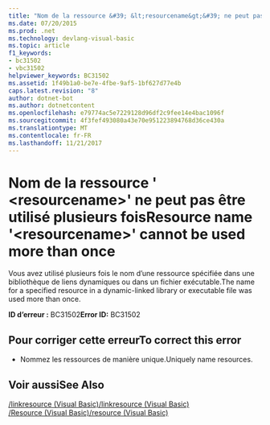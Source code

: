 ```yaml
---
title: "Nom de la ressource &#39; &lt;resourcename&gt;&#39; ne peut pas être utilisé plusieurs fois"
ms.date: 07/20/2015
ms.prod: .net
ms.technology: devlang-visual-basic
ms.topic: article
f1_keywords:
- bc31502
- vbc31502
helpviewer_keywords: BC31502
ms.assetid: 1f49b1a0-be7e-4fbe-9af5-1bf627d77e4b
caps.latest.revision: "8"
author: dotnet-bot
ms.author: dotnetcontent
ms.openlocfilehash: e79774ac5e7229128d96df2c9fee14e4bac1096f
ms.sourcegitcommit: 4f3fef493080a43e70e951223894768d36ce430a
ms.translationtype: MT
ms.contentlocale: fr-FR
ms.lasthandoff: 11/21/2017
---
```

# <a name="resource-name-39ltresourcenamegt39-cannot-be-used-more-than-once"></a><span data-ttu-id="71a88-102">Nom de la ressource &#39; &lt;resourcename&gt;&#39; ne peut pas être utilisé plusieurs fois</span><span class="sxs-lookup"><span data-stu-id="71a88-102">Resource name &#39;&lt;resourcename&gt;&#39; cannot be used more than once</span></span>
<span data-ttu-id="71a88-103">Vous avez utilisé plusieurs fois le nom d’une ressource spécifiée dans une bibliothèque de liens dynamiques ou dans un fichier exécutable.</span><span class="sxs-lookup"><span data-stu-id="71a88-103">The name for a specified resource in a dynamic-linked library or executable file was used more than once.</span></span>  
  
 <span data-ttu-id="71a88-104">**ID d’erreur :** BC31502</span><span class="sxs-lookup"><span data-stu-id="71a88-104">**Error ID:** BC31502</span></span>  
  
## <a name="to-correct-this-error"></a><span data-ttu-id="71a88-105">Pour corriger cette erreur</span><span class="sxs-lookup"><span data-stu-id="71a88-105">To correct this error</span></span>  
  
-   <span data-ttu-id="71a88-106">Nommez les ressources de manière unique.</span><span class="sxs-lookup"><span data-stu-id="71a88-106">Uniquely name resources.</span></span>  
  
## <a name="see-also"></a><span data-ttu-id="71a88-107">Voir aussi</span><span class="sxs-lookup"><span data-stu-id="71a88-107">See Also</span></span>  
 [<span data-ttu-id="71a88-108">/linkresource (Visual Basic)</span><span class="sxs-lookup"><span data-stu-id="71a88-108">/linkresource (Visual Basic)</span></span>](../../visual-basic/reference/command-line-compiler/linkresource.md)  
 [<span data-ttu-id="71a88-109">/Resource (Visual Basic)</span><span class="sxs-lookup"><span data-stu-id="71a88-109">/resource (Visual Basic)</span></span>](../../visual-basic/reference/command-line-compiler/resource.md)
